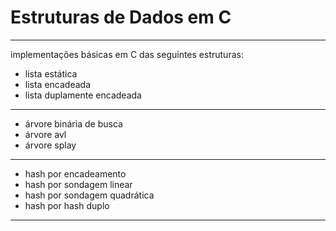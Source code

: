 # Estruturas de Dados em C

---

implementações básicas em C das seguintes estruturas:

* lista estática
* lista encadeada
* lista duplamente encadeada

---

* árvore binária de busca
* árvore avl
* árvore splay

---

* hash por encadeamento
* hash por sondagem linear
* hash por sondagem quadrática
* hash por hash duplo

---
